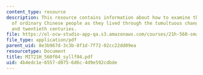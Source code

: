 ```yaml
---
content_type: resource
description: This resource contains information about how to examine the experiences
  of ordinary Chinese people as they lived through the tumultuous changes of the nineteenth
  and twentieth centuries.
file: https://ol-ocw-studio-app-qa.s3.amazonaws.com/courses/21h-560-smashing-the-iron-rice-bowl-chinese-east-asia-fall-2004/4b4edc1e6557d0756d6c4d9e592cdbde_MIT21H_560f04_syllf04.pdf
file_type: application/pdf
parent_uid: 8e3b967d-3c3b-8f1d-7f72-02cc22dd09ea
resourcetype: Document
title: MIT21H_560f04_syllf04.pdf
uid: 4b4edc1e-6557-d075-6d6c-4d9e592cdbde
---
```

